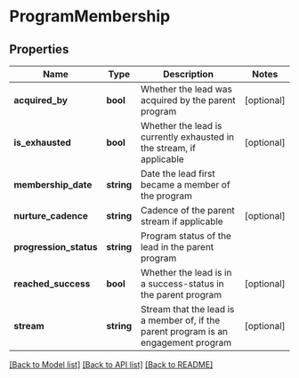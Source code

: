 # ProgramMembership

## Properties
Name | Type | Description | Notes
------------ | ------------- | ------------- | -------------
**acquired_by** | **bool** | Whether the lead was acquired by the parent program | [optional] 
**is_exhausted** | **bool** | Whether the lead is currently exhausted in the stream, if applicable | [optional] 
**membership_date** | **string** | Date the lead first became a member of the program | 
**nurture_cadence** | **string** | Cadence of the parent stream if applicable | [optional] 
**progression_status** | **string** | Program status of the lead in the parent program | 
**reached_success** | **bool** | Whether the lead is in a success-status in the parent program | [optional] 
**stream** | **string** | Stream that the lead is a member of, if the parent program is an engagement program | [optional] 

[[Back to Model list]](../README.md#documentation-for-models) [[Back to API list]](../README.md#documentation-for-api-endpoints) [[Back to README]](../README.md)


